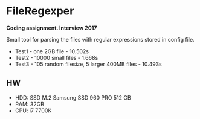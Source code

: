# FileRegexper

**Coding assignment. Interview 2017**

Small tool for parsing the files with regular expressions stored in config file.

- Test1 - one 2GB file - 10.502s
- Test2 - 10000 small files - 1.668s
- Test3 - 105 random filesize, 5 larger 400MB files - 10.493s
 
## HW

- HDD: SSD M.2 Samsung SSD 960 PRO 512 GB
- RAM: 32GB
- CPU: i7 7700K

   
